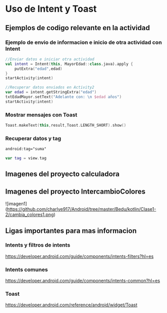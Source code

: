 # Uso de Intent y Toast

## Ejemplos de codigo relevante en la actividad

### Ejemplo de envio de informacion e inicio de otra actividad con Intent

```kotlin
//Enviar datos e iniciar otra actividad
val intent = Intent(this, MayorEdad::class.java).apply {
    putExtra("edad",edad)
}
startActivity(intent)
```

```kotlin
//Recuperar datos enviados en Activity2
var edad = intent.getStringExtra("edad")
txtEdadMayor.setText("Adelante con: \n $edad años")
startActivity(intent)
```
### Mostrar mensajes con Toast
```kotlin
Toast.makeText(this,result,Toast.LENGTH_SHORT).show()
```

### Recuperar datos y tag 
```xml
android:tag="suma"
```
```kotlin
var tag = view.tag
```

## Imagenes del proyecto calculadora

## Imagenes del proyecto IntercambioColores
![imagen1] (https://github.com/charlye917/Android/tree/master/Bedu/kotlin/Clase1-2/cambia_colores1.png)

## Ligas importantes para mas informacion

### Intents y filtros de intents

https://developer.android.com/guide/components/intents-filters?hl=es

### Intents comunes
https://developer.android.com/guide/components/intents-common?hl=es

### Toast
https://developer.android.com/reference/android/widget/Toast


